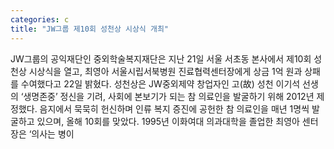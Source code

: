 ```yaml
---
categories: c
title: "JW그룹 제10회 성천상 시상식 개최"
---
```

JW그룹의 공익재단인 중외학술복지재단은 지난 21일 서울 서초동 본사에서 제10회 성천상 시상식을 열고, 최영아 서울시립서북병원 진료협력센터장에게 상금 1억 원과 상패를 수여했다고 22일 밝혔다. 성천상은 JW중외제약 창업자인 고(故) 성천 이기석 선생의 ‘생명존중’ 정신을 기려, 사회에 본보기가 되는 참 의료인을 발굴하기 위해 2012년 제정했다. 음지에서 묵묵히 헌신하며 인류 복지 증진에 공헌한 참 의료인을 매년 1명씩 발굴하고 있으며, 올해 10회를 맞았다. 1995년 이화여대 의과대학을 졸업한 최영아 센터장은 ‘의사는 병이